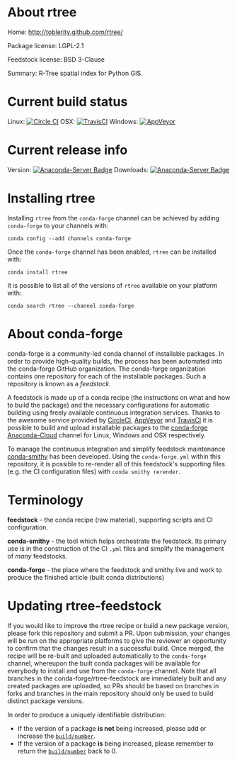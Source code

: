 About rtree
===========

Home: http://toblerity.github.com/rtree/

Package license: LGPL-2.1

Feedstock license: BSD 3-Clause

Summary: R-Tree spatial index for Python GIS.



Current build status
====================

Linux: [![Circle CI](https://circleci.com/gh/conda-forge/rtree-feedstock.svg?style=shield)](https://circleci.com/gh/conda-forge/rtree-feedstock)
OSX: [![TravisCI](https://travis-ci.org/conda-forge/rtree-feedstock.svg?branch=master)](https://travis-ci.org/conda-forge/rtree-feedstock)
Windows: [![AppVeyor](https://ci.appveyor.com/api/projects/status/github/conda-forge/rtree-feedstock?svg=True)](https://ci.appveyor.com/project/conda-forge/rtree-feedstock/branch/master)

Current release info
====================
Version: [![Anaconda-Server Badge](https://anaconda.org/conda-forge/rtree/badges/version.svg)](https://anaconda.org/conda-forge/rtree)
Downloads: [![Anaconda-Server Badge](https://anaconda.org/conda-forge/rtree/badges/downloads.svg)](https://anaconda.org/conda-forge/rtree)

Installing rtree
================

Installing `rtree` from the `conda-forge` channel can be achieved by adding `conda-forge` to your channels with:

```
conda config --add channels conda-forge
```

Once the `conda-forge` channel has been enabled, `rtree` can be installed with:

```
conda install rtree
```

It is possible to list all of the versions of `rtree` available on your platform with:

```
conda search rtree --channel conda-forge
```


About conda-forge
=================

conda-forge is a community-led conda channel of installable packages.
In order to provide high-quality builds, the process has been automated into the
conda-forge GitHub organization. The conda-forge organization contains one repository
for each of the installable packages. Such a repository is known as a *feedstock*.

A feedstock is made up of a conda recipe (the instructions on what and how to build
the package) and the necessary configurations for automatic building using freely
available continuous integration services. Thanks to the awesome service provided by
[CircleCI](https://circleci.com/), [AppVeyor](http://www.appveyor.com/)
and [TravisCI](https://travis-ci.org/) it is possible to build and upload installable
packages to the [conda-forge](https://anaconda.org/conda-forge)
[Anaconda-Cloud](http://docs.anaconda.org/) channel for Linux, Windows and OSX respectively.

To manage the continuous integration and simplify feedstock maintenance
[conda-smithy](http://github.com/conda-forge/conda-smithy) has been developed.
Using the ``conda-forge.yml`` within this repository, it is possible to re-render all of
this feedstock's supporting files (e.g. the CI configuration files) with ``conda smithy rerender``.


Terminology
===========

**feedstock** - the conda recipe (raw material), supporting scripts and CI configuration.

**conda-smithy** - the tool which helps orchestrate the feedstock.
                   Its primary use is in the construction of the CI ``.yml`` files
                   and simplify the management of *many* feedstocks.

**conda-forge** - the place where the feedstock and smithy live and work to
                  produce the finished article (built conda distributions)


Updating rtree-feedstock
========================

If you would like to improve the rtree recipe or build a new
package version, please fork this repository and submit a PR. Upon submission,
your changes will be run on the appropriate platforms to give the reviewer an
opportunity to confirm that the changes result in a successful build. Once
merged, the recipe will be re-built and uploaded automatically to the
`conda-forge` channel, whereupon the built conda packages will be available for
everybody to install and use from the `conda-forge` channel.
Note that all branches in the conda-forge/rtree-feedstock are
immediately built and any created packages are uploaded, so PRs should be based
on branches in forks and branches in the main repository should only be used to
build distinct package versions.

In order to produce a uniquely identifiable distribution:
 * If the version of a package **is not** being increased, please add or increase
   the [``build/number``](http://conda.pydata.org/docs/building/meta-yaml.html#build-number-and-string).
 * If the version of a package **is** being increased, please remember to return
   the [``build/number``](http://conda.pydata.org/docs/building/meta-yaml.html#build-number-and-string)
   back to 0.
